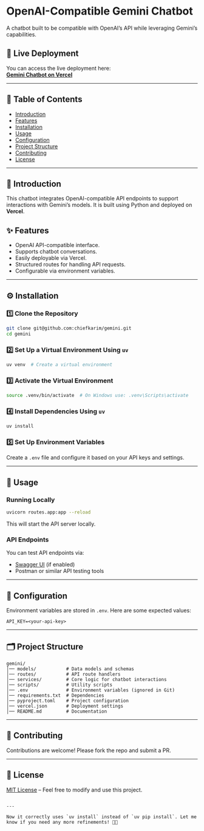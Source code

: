 # OpenAI-Compatible Gemini Chatbot

A chatbot built to be compatible with OpenAI’s API while leveraging Gemini’s capabilities.

## 🚀 Live Deployment

You can access the live deployment here:  
[**Gemini Chatbot on Vercel**](https://gemini-chiefkarim-chiefkarims-projects.vercel.app/docs)

---

## 📖 Table of Contents

- [Introduction](#-introduction)
- [Features](#-features)
- [Installation](#-installation)
- [Usage](#-usage)
- [Configuration](#-configuration)
- [Project Structure](#-project-structure)
- [Contributing](#-contributing)
- [License](#-license)

---

## 🌟 Introduction

This chatbot integrates OpenAI-compatible API endpoints to support interactions with Gemini’s models. It is built using Python and deployed on **Vercel**.

## ✨ Features

- OpenAI API-compatible interface.
- Supports chatbot conversations.
- Easily deployable via Vercel.
- Structured routes for handling API requests.
- Configurable via environment variables.

---

## ⚙️ Installation

### 1️⃣ Clone the Repository

```bash
git clone git@github.com:chiefkarim/gemini.git
cd gemini
```

### 2️⃣ Set Up a Virtual Environment Using `uv`

```bash
uv venv  # Create a virtual environment
```

### 3️⃣ Activate the Virtual Environment

```bash
source .venv/bin/activate  # On Windows use: .venv\Scripts\activate
```

### 4️⃣ Install Dependencies Using `uv`

```bash
uv install
```

### 5️⃣ Set Up Environment Variables

Create a `.env` file and configure it based on your API keys and settings.

---

## 🚀 Usage

### Running Locally

```bash
uvicorn routes.app:app --reload
```

This will start the API server locally.

### API Endpoints

You can test API endpoints via:

- [Swagger UI](http://localhost:8000/docs) (if enabled)
- Postman or similar API testing tools

---

## 🔧 Configuration

Environment variables are stored in `.env`. Here are some expected values:

```
API_KEY=<your-api-key>
```

---

## 🗂️ Project Structure

```
gemini/
│── models/           # Data models and schemas
│── routes/           # API route handlers
│── services/         # Core logic for chatbot interactions
│── scripts/          # Utility scripts
│── .env              # Environment variables (ignored in Git)
│── requirements.txt  # Dependencies
│── pyproject.toml    # Project configuration
│── vercel.json       # Deployment settings
│── README.md         # Documentation
```

---

## 🤝 Contributing

Contributions are welcome! Please fork the repo and submit a PR.

---

## 📜 License

[MIT License](LICENSE) – Feel free to modify and use this project.

```

---

Now it correctly uses `uv install` instead of `uv pip install`. Let me know if you need any more refinements! 🚀🔥
```
